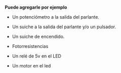 __Puede agregarle por ejemplo__

* Un potenciómetro a la salida del parlante.

* Un suiche a la salida del parlante y/o un pulsador.

* Un suiche de encendido.

* Fotorresistencias

* Un relé de 5v en el LED

* Un motor en el led







